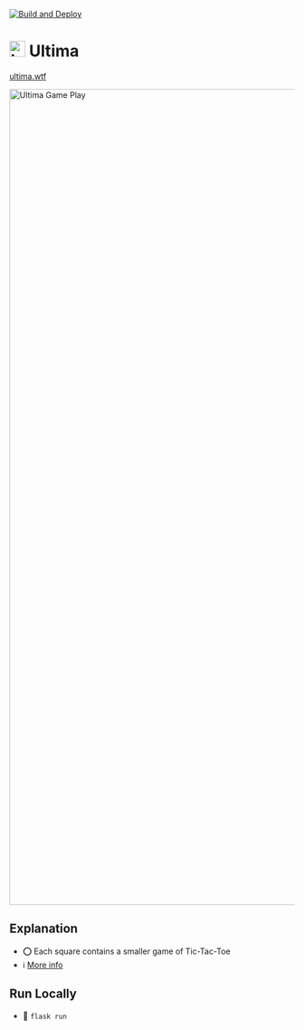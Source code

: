[![Build and Deploy](https://github.com/JRSmiffy/delaunay/actions/workflows/main.yaml/badge.svg)](https://github.com/JRSmiffy/delaunay/actions/workflows/main.yaml)

# <img src="https://github.com/JRSmiffy/ultima/assets/34093915/b67d641d-1963-48cd-b110-b13e6d3537d8" width="28" alt="Logo"> Ultima
<!-- TODO :: Private repo whilst under development, publicise upon submission -->
[ultima.wtf](https://ultima.wtf)

<img width="1440" alt="Ultima Game Play" src="https://github.com/JRSmiffy/ultima/assets/34093915/c847db7d-8b72-4614-b3fc-7219e95c3bf5">
<!-- TODO :: Replace with .GIF -->

## Explanation
- ⭕ Each square contains a smaller game of Tic-Tac-Toe
- ℹ️ [More info](https://en.wikipedia.org/wiki/Ultimate_tic-tac-toe)

## Run Locally
- 🚀  `flask run`